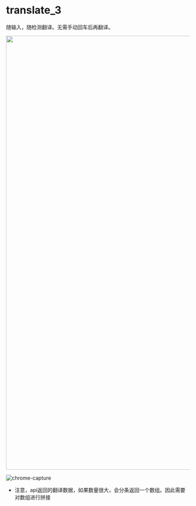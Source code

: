 # translate_3

随输入，随检测翻译。无需手动回车后再翻译。

<img width="1187"  src="https://user-images.githubusercontent.com/26485327/82749657-a9333b00-9de5-11ea-855c-c42dbe520232.png">

![chrome-capture](https://user-images.githubusercontent.com/26485327/82749709-121ab300-9de6-11ea-977b-65845bab2e4d.gif)



- 注意，api返回的翻译数据，如果数量很大，会分条返回一个数组。因此需要对数组进行拼接

